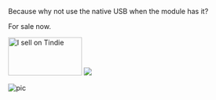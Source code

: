 Because why not use the native USB when the module has it?

For sale now.

<a href="https://www.tindie.com/stores/ralle/?ref=offsite_badges&utm_source=sellers_rallekralle&utm_medium=badges&utm_campaign=badge_medium"><img src="https://d2ss6ovg47m0r5.cloudfront.net/badges/tindie-mediums.png" alt="I sell on Tindie" width="150" height="78"></a>
<a href="https://lectronz.com/stores/ping-el" alt="Buy it on Lectronz"><img src="https://lectronz.com/static/badges/buy-it-on-lectronz-medium.png" /></a>

![pic](extra/C3.jpg)
